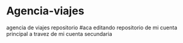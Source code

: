 # Agencia-viajes
agencia de viajes repositorio 
#aca editando repositorio de mi cuenta principal a travez de mi cuenta secundaria
